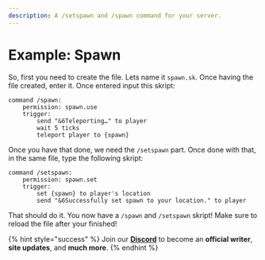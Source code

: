 ```yaml
---
description: A /setspawn and /spawn command for your server.
---
```


# Example: Spawn

So, first you need to create the file. Lets name it `spawn.sk`. Once having the file created, enter it. Once entered input this skript:

```text
command /spawn:
    permission: spawn.use
    trigger:
        send "&6Teleporting…" to player
        wait 5 ticks
        teleport player to {spawn}
```

Once you have that done, we need the `/setspawn` part. Once done with that, in the same file, type the following skript:

```text
command /setspawn:
    permission: spawn.set
    trigger:
        set {spawn} to player's location
        send "&6Successfully set spawn to your location." to player
```

That should do it. You now have a `/spawn` and `/setspawn` skript! Make sure to reload the file after your finished!

{% hint style="success" %}
Join our [**Discord**](https://discord.gg/TYhH5bK) to become an **official writer**, **site updates**, and **much more**.
{% endhint %}

